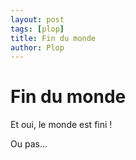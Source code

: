 ```yaml
---
layout: post
tags: [plop]
title: Fin du monde
author: Plop
---
```


# Fin du monde

Et oui, le monde est fini !

Ou pas...